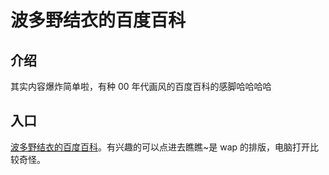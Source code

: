 # 波多野结衣的百度百科
## 介绍
其实内容爆炸简单啦，有种 00 年代画风的百度百科的感脚哈哈哈哈
## 入口
[波多野结衣的百度百科](https://mingtingouyang.github.io/boduoyejieyi/)。有兴趣的可以点进去瞧瞧~是 wap 的排版，电脑打开比较奇怪。

